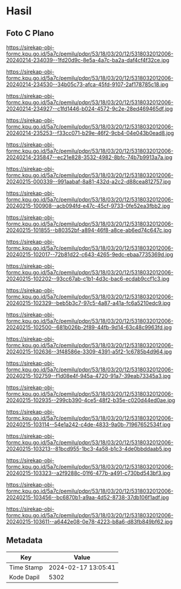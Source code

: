 # Hasil

## Foto C Plano

https://sirekap-obj-formc.kpu.go.id/5a7c/pemilu/pdpr/53/18/03/20/12/5318032012006-20240214-234039--1fd20d9c-8e5a-4a7c-ba2a-daf4cf4f32ce.jpg

https://sirekap-obj-formc.kpu.go.id/5a7c/pemilu/pdpr/53/18/03/20/12/5318032012006-20240214-234530--34b05c73-afca-45fd-9107-2af178785c18.jpg

https://sirekap-obj-formc.kpu.go.id/5a7c/pemilu/pdpr/53/18/03/20/12/5318032012006-20240214-234927--c1fd1446-b024-4572-9c2e-28ed469465df.jpg

https://sirekap-obj-formc.kpu.go.id/5a7c/pemilu/pdpr/53/18/03/20/12/5318032012006-20240214-235253--f33cc071-b29e-46f2-9cb4-04e043b0ead8.jpg

https://sirekap-obj-formc.kpu.go.id/5a7c/pemilu/pdpr/53/18/03/20/12/5318032012006-20240214-235847--ec21e828-3532-4982-8bfc-74b7b9913a7a.jpg

https://sirekap-obj-formc.kpu.go.id/5a7c/pemilu/pdpr/53/18/03/20/12/5318032012006-20240215-000339--991aabaf-8a81-432d-a2c2-d88cea812757.jpg

https://sirekap-obj-formc.kpu.go.id/5a7c/pemilu/pdpr/53/18/03/20/12/5318032012006-20240215-100908--acb094fd-e47c-45cf-9733-0fe52ea3fbb2.jpg

https://sirekap-obj-formc.kpu.go.id/5a7c/pemilu/pdpr/53/18/03/20/12/5318032012006-20240215-101855--b80352bf-a894-46f8-a8ce-ab6ed74c647c.jpg

https://sirekap-obj-formc.kpu.go.id/5a7c/pemilu/pdpr/53/18/03/20/12/5318032012006-20240215-102017--72b81d22-c643-4265-9edc-ebaa7735369d.jpg

https://sirekap-obj-formc.kpu.go.id/5a7c/pemilu/pdpr/53/18/03/20/12/5318032012006-20240215-102202--93cc67ab-c1b1-4d3c-bac6-ecdab9ccf1c3.jpg

https://sirekap-obj-formc.kpu.go.id/5a7c/pemilu/pdpr/53/18/03/20/12/5318032012006-20240215-102329--beb5b3c7-97c5-4a87-a41a-fc6a5210edc9.jpg

https://sirekap-obj-formc.kpu.go.id/5a7c/pemilu/pdpr/53/18/03/20/12/5318032012006-20240215-102500--681b026b-2f89-44fb-9d14-63c48c9963fd.jpg

https://sirekap-obj-formc.kpu.go.id/5a7c/pemilu/pdpr/53/18/03/20/12/5318032012006-20240215-102636--3f48586e-3309-4391-a5f2-1c6785b4d964.jpg

https://sirekap-obj-formc.kpu.go.id/5a7c/pemilu/pdpr/53/18/03/20/12/5318032012006-20240215-102759--f1d08e4f-945a-4720-91a7-39eab73345a3.jpg

https://sirekap-obj-formc.kpu.go.id/5a7c/pemilu/pdpr/53/18/03/20/12/5318032012006-20240215-102935--299cb390-4ce5-48f2-b35e-c020d44ed0ae.jpg

https://sirekap-obj-formc.kpu.go.id/5a7c/pemilu/pdpr/53/18/03/20/12/5318032012006-20240215-103114--54e1a242-c4de-4833-9a0b-71967652534f.jpg

https://sirekap-obj-formc.kpu.go.id/5a7c/pemilu/pdpr/53/18/03/20/12/5318032012006-20240215-103213--81bcd955-1bc3-4a58-b1c3-4de0bbddaab5.jpg

https://sirekap-obj-formc.kpu.go.id/5a7c/pemilu/pdpr/53/18/03/20/12/5318032012006-20240215-103323--a2f9288c-01f6-477b-a491-c730bd543bf3.jpg

https://sirekap-obj-formc.kpu.go.id/5a7c/pemilu/pdpr/53/18/03/20/12/5318032012006-20240215-103456--bc6870b1-a9aa-4d52-8738-37db106f1adf.jpg

https://sirekap-obj-formc.kpu.go.id/5a7c/pemilu/pdpr/53/18/03/20/12/5318032012006-20240215-103611--a6442e08-0e78-4223-b8a6-d83fb849bf62.jpg


## Metadata

| Key        | Value               |
| ---------- | ------------------- |
| Time Stamp | 2024-02-17 13:05:41 |
| Kode Dapil | 5302                |



